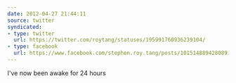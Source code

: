 ```yaml
---
date: 2012-04-27 21:44:11
source: twitter
syndicated:
- type: twitter
  url: https://twitter.com/roytang/statuses/195991760936239104/
- type: facebook
  url: https://www.facebook.com/stephen.roy.tang/posts/10151488942808912
---
```


I've now been awake for 24 hours